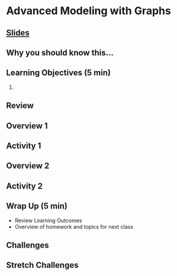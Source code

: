 # Advanced Modeling with Graphs

## [Slides](https://docs.google.com/presentation/d/1hs1B_YIXfLcyh9ElZlTO_glNur-gkMJCmuH4BvSpUF0/edit?usp=sharing)

## Why you should know this...



## Learning Objectives (5 min)

1.

## Review

## Overview 1


## Activity 1

## Overview 2

## Activity 2

## Wrap Up (5 min)

- Review Learning Outcomes
- Overview of homework and topics for next class

## Challenges


## Stretch Challenges
